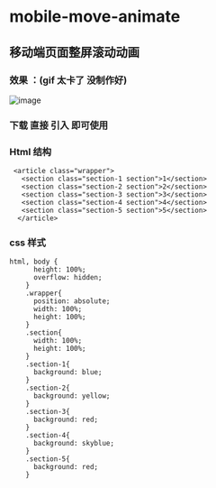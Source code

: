 # mobile-move-animate
## 移动端页面整屏滚动动画
### 效果 ：(gif 太卡了 没制作好)
![image](https://github.com/issochen/mobile-move-animate/blob/master/1.2019-01-07%2023_28_14.gif)

### 下载 直接 引入  <script src="move.js"></script>  即可使用 
### Html 结构
```
 <article class="wrapper">
   <section class="section-1 section">1</section>
   <section class="section-2 section">2</section>
   <section class="section-3 section">3</section>
   <section class="section-4 section">4</section>
   <section class="section-5 section">5</section>
  </article>
```
### css 样式 
```
html, body {
      height: 100%;
      overflow: hidden;
    }
    .wrapper{
      position: absolute;
      width: 100%;
      height: 100%;
    }
    .section{
      width: 100%;
      height: 100%;
    }
    .section-1{
      background: blue;
    }
    .section-2{
      background: yellow;
    }
    .section-3{
      background: red;
    }
    .section-4{
      background: skyblue;
    }
    .section-5{
      background: red;
    }
```
